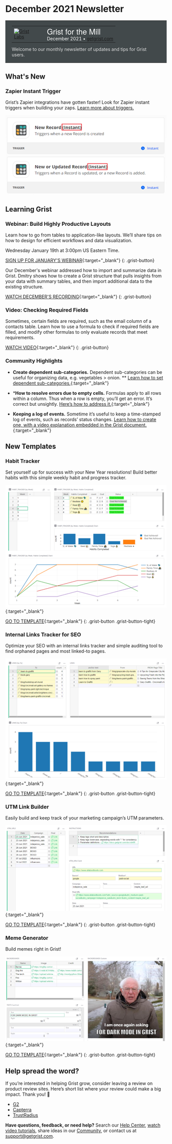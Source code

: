 # December 2021 Newsletter

<style>
  /* restore some poorly overridden defaults */
  .newsletter-header .table {
    background-color: initial;
    border: initial;
  }
  .newsletter-header .table > tbody > tr > td {
    padding: initial;
    border: initial;
    vertical-align: initial;
  }
  .newsletter-header img.header-img {
    padding: initial;
    max-width: initial;
    display: initial;
    padding: initial;
    line-height: initial;
    background-color: initial;
    border: initial;
    border-radius: initial;
    margin: initial;
  }

  /* copy newsletter styles, with a prefix for sufficient specificity */
  .newsletter-header .header {
    border: none;
    padding: 0;
    margin: 0;
  }
  .newsletter-header table > tbody > tr > td.header-image {
    width: 80px;
    padding-right: 16px;
  }
  .newsletter-header table > tbody > tr > td.header-text {
    background-color: #42494B;
    padding: 16px 20px;
  }
  .newsletter-header table.header-top {
    border: none;
    padding: 0;
    margin: 0;
    width: 100%;
  }
  .header-title {
    font-family: Helvetica Neue, Helvetica, Arial, sans-serif;
    font-size: 24px;
    line-height: 28px;
    color: #FFFFFF;
  }
  .header-month {
    color: #FFFFFF;
  }
  .header-welcome {
    margin-top: 12px;
    color: #FFFFFF;
  }
</style>
<div class="newsletter-header">
<table class="header" cellpadding="0" cellspacing="0" border="0"><tr>
  <td class="header-text">
    <table class="header-top"><tr>
      <td class="header-image">
        <a href="https://www.getgrist.com">
          <img class="header-img" src="/images/newsletters/2020-12/grist-labs-new-year.png" width="80" height="80" alt="Grist Labs" border="0">
        </a>
      </td>
      <td class="header-top-text">
        <div class="header-title">Grist for the Mill</div>
        <div class="header-month">December 2021
          &#8226; <a href="https://www.getgrist.com/">getgrist.com</a></div>
      </td>
    </tr></table>
    <div class="header-welcome" style="color: #e0e0e0;">
      Welcome to our monthly newsletter of updates and tips for Grist users.
    </div>
  </td>
</tr></table>
</div>

## What's New

### Zapier Instant Trigger

Grist’s Zapier integrations have gotten faster! Look for Zapier instant triggers when building your zaps. [Learn more about triggers.](../integrators.md#example-sending-email-alerts)

![Zapier Instant Triggers](../images/newsletters/2021-12/zapier-instant-triggers.png)

## Learning Grist

### Webinar: Build Highly Productive Layouts

Learn how to go from tables to application-like layouts. We’ll share tips on how to design for efficient workflows and data visualization. 

Wednesday January 19th at 3:00pm US Eastern Time.

[SIGN UP FOR JANUARY'S WEBINAR](https://www.getgrist.com/learn-grist-webinar/){:target="\_blank"}
{: .grist-button}

Our December's webinar addressed how to import and summarize data in Grist. Dmitry shows how to create a Grist structure that pulls insights from your data with summary tables, and then import additional data to the existing structure.

[WATCH DECEMBER'S RECORDING](https://www.youtube.com/watch?v=vAXODeSKnvM){:target="\_blank"}
{: .grist-button}

### Video: Checking Required Fields

Sometimes, certain fields are required, such as the email column of a contacts table. Learn how to use a formula to check if required fields are filled, and modify other formulas to only evaluate records that meet requirements.

[WATCH VIDEO](https://www.youtube.com/watch?v=0-S5g-HFfTk){:target="\_blank"}
{: .grist-button}

### Community Highlights

* **Create dependent sub-categories.** Dependent sub-categories can be useful for organizing data, e.g. vegetables > onion. ** [Learn how to set dependent sub-categories.](https://community.getgrist.com/t/how-to-create-dependent-sub-categories/414/10){:target="\_blank"}

* ***How to resolve errors due to empty cells.** Formulas apply to all rows within a column. Thus when a row is empty, you’ll get an error. It’s correct but unsightly. [Here’s how to address it.](https://community.getgrist.com/t/typeerror-how-to-resolve-errors-in-a-formula-column-due-to-empty-cells/){:target="\_blank"}

* **Keeping a log of events.** Sometime it’s useful to keep a time-stamped log of events, such as records’ status changes. [Learn how to create one, with a video explanation embedded in the Grist document.](https://community.getgrist.com/t/keeping-a-log-of-events/467/5){:target="\_blank"}

## New Templates

### Habit Tracker

Set yourself up for success with your New Year resolutions! Build better habits with this simple weekly habit and progress tracker.

[![Screenshot of Habit Tracker](../images/newsletters/2021-12/habit-tracker.png)](https://templates.getgrist.com/1BR9vm6GPTGX/Habit-Tracker){:target="\_blank"}

[GO TO TEMPLATE](https://templates.getgrist.com/1BR9vm6GPTGX/Habit-Tracker){:target="\_blank"}
{: .grist-button .grist-button-tight}

### Internal Links Tracker for SEO

Optimize your SEO with an internal links tracker and simple auditing tool to find orphaned pages and most linked-to pages.

[![Screenshot of Internal Links Tracker for SEO](../images/newsletters/2021-12/internal-links.png)](https://templates.getgrist.com/j9ZH7rPGafbH~9Hi9rVZ8yrvAFLkEgJt5ut~26/Internal-Links-Tracker-for-SEO){:target="\_blank"}

[GO TO TEMPLATE](https://templates.getgrist.com/j9ZH7rPGafbH~9Hi9rVZ8yrvAFLkEgJt5ut~26/Internal-Links-Tracker-for-SEO){:target="\_blank"}
{: .grist-button .grist-button-tight}

### UTM Link Builder

Easily build and keep track of your marketing campaign’s UTM parameters.

[![Screenshot of UTM Link Builder](../images/newsletters/2021-12/utm-links.png)](https://templates.getgrist.com/7ukkYDiNCYKw/UTM-Link-Builder){:target="\_blank"}

[GO TO TEMPLATE](https://templates.getgrist.com/7ukkYDiNCYKw/UTM-Link-Builder){:target="\_blank"}
{: .grist-button .grist-button-tight}

### Meme Generator

Build memes right in Grist!

[![Screenshot of Meme Generator](../images/newsletters/2021-12/meme-generator.png)](https://templates.getgrist.com/gtzQwTXkgzFG/Meme-Generator){:target="\_blank"}

[GO TO TEMPLATE](https://templates.getgrist.com/gtzQwTXkgzFG/Meme-Generator){:target="\_blank"}
{: .grist-button .grist-button-tight}

## Help spread the word?
If you’re interested in helping Grist grow, consider leaving a review on product review sites. Here’s  short list where your review could make a big impact. Thank you! 🙏


* [G2](https://www.g2.com/products/grist/)
* [Capterra](https://www.capterra.com/p/232821/Grist/)
* [TrustRadius](https://www.trustradius.com/products/grist/)

**Have questions, feedback, or need help?** Search our [Help Center](../index.md), [watch video
tutorials](https://www.youtube.com/channel/UCx0ioQrrC-bIrkmZ7ZULr0g/playlists), share ideas in our
[Community](https://community.getgrist.com), or contact us at <support@getgrist.com>.
